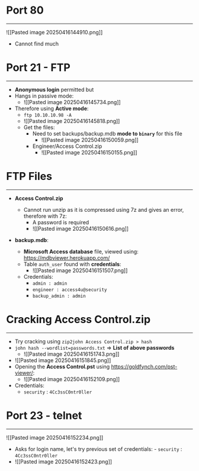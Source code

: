 # Port 80
---
![[Pasted image 20250416144910.png]]
- Cannot find much

# Port 21 - FTP
---
- **Anonymous login** permitted but
- Hangs in passive mode:
	- ![[Pasted image 20250416145734.png]]
- Therefore using **Active mode**:
	- `ftp 10.10.10.98 -A`
	- ![[Pasted image 20250416145818.png]]
	- Get the files:
		- Need to set backups/backup.mdb **mode to `binary`** for this file
			- ![[Pasted image 20250416150059.png]]
		- Engineer/Access Control.zip
			- ![[Pasted image 20250416150155.png]]

# FTP Files
---
- **Access Control.zip**
	- Cannot run unzip as it is compressed using 7z and gives an error, therefore with 7z:
		- A password is required
		- ![[Pasted image 20250416150616.png]]
	
- **backup.mdb**:
	- **Microsoft Access database** file, viewed using: https://mdbviewer.herokuapp.com/
	- Table `auth_user` found with **credentials**:
		- ![[Pasted image 20250416151507.png]]
	- Credentials:
		- `admin : admin`
		- `engineer : access4u@security`
		- `backup_admin : admin`

# Cracking Access Control.zip
---
- Try cracking using `zip2john Access Control.zip > hash`
- `john hash --wordlist=passwords.txt` => **List of above passwords**
	- ![[Pasted image 20250416151743.png]]
- ![[Pasted image 20250416151845.png]]
- Opening the **Access Control.pst** using https://goldfynch.com/pst-viewer/:
	- ![[Pasted image 20250416152109.png]]
- Credentials:
	- `security` : `4Cc3ssC0ntr0ller`

# Port 23 - telnet
---
![[Pasted image 20250416152234.png]]
- Asks for login name, let's try previous set of credentials:		- `security` : `4Cc3ssC0ntr0ller`
- ![[Pasted image 20250416152423.png]]
